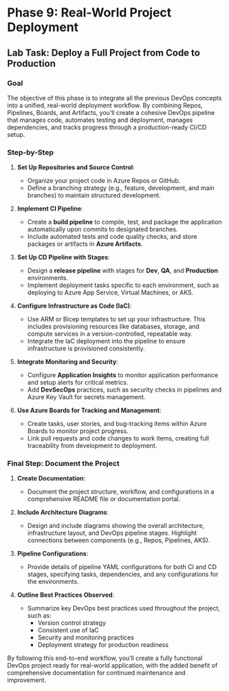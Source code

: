 # Phase 9: Real-World Project Deployment

## Lab Task: Deploy a Full Project from Code to Production

### Goal
The objective of this phase is to integrate all the previous DevOps concepts into a unified, real-world deployment workflow. By combining Repos, Pipelines, Boards, and Artifacts, you’ll create a cohesive DevOps pipeline that manages code, automates testing and deployment, manages dependencies, and tracks progress through a production-ready CI/CD setup.

### Step-by-Step

1. **Set Up Repositories and Source Control**:
   - Organize your project code in Azure Repos or GitHub.
   - Define a branching strategy (e.g., feature, development, and main branches) to maintain structured development.

2. **Implement CI Pipeline**:
   - Create a **build pipeline** to compile, test, and package the application automatically upon commits to designated branches.
   - Include automated tests and code quality checks, and store packages or artifacts in **Azure Artifacts**.

3. **Set Up CD Pipeline with Stages**:
   - Design a **release pipeline** with stages for **Dev**, **QA**, and **Production** environments.
   - Implement deployment tasks specific to each environment, such as deploying to Azure App Service, Virtual Machines, or AKS.

4. **Configure Infrastructure as Code (IaC)**:
   - Use ARM or Bicep templates to set up your infrastructure. This includes provisioning resources like databases, storage, and compute services in a version-controlled, repeatable way.
   - Integrate the IaC deployment into the pipeline to ensure infrastructure is provisioned consistently.

5. **Integrate Monitoring and Security**:
   - Configure **Application Insights** to monitor application performance and setup alerts for critical metrics.
   - Add **DevSecOps** practices, such as security checks in pipelines and Azure Key Vault for secrets management.

6. **Use Azure Boards for Tracking and Management**:
   - Create tasks, user stories, and bug-tracking items within Azure Boards to monitor project progress.
   - Link pull requests and code changes to work items, creating full traceability from development to deployment.

### Final Step: Document the Project

1. **Create Documentation**:
   - Document the project structure, workflow, and configurations in a comprehensive README file or documentation portal.
   
2. **Include Architecture Diagrams**:
   - Design and include diagrams showing the overall architecture, infrastructure layout, and DevOps pipeline stages. Highlight connections between components (e.g., Repos, Pipelines, AKS).

3. **Pipeline Configurations**:
   - Provide details of pipeline YAML configurations for both CI and CD stages, specifying tasks, dependencies, and any configurations for the environments.

4. **Outline Best Practices Observed**:
   - Summarize key DevOps best practices used throughout the project, such as:
     - Version control strategy
     - Consistent use of IaC
     - Security and monitoring practices
     - Deployment strategy for production readiness

By following this end-to-end workflow, you’ll create a fully functional DevOps project ready for real-world application, with the added benefit of comprehensive documentation for continued maintenance and improvement.
